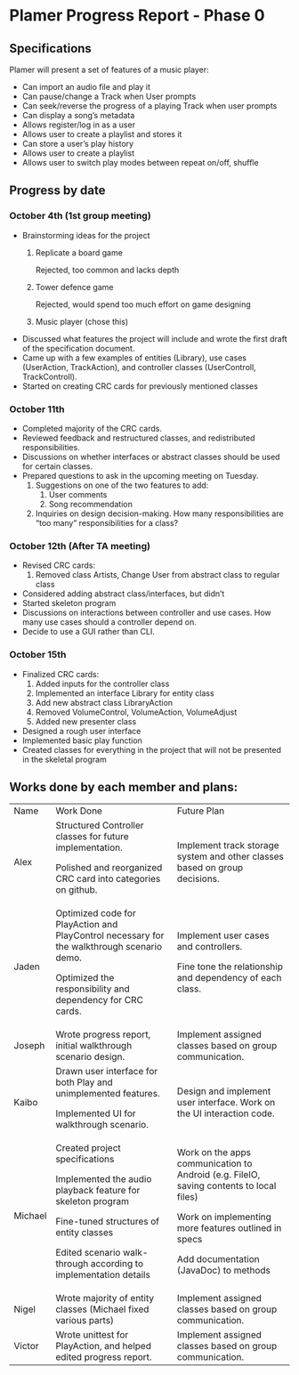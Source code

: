 # Plamer Progress Report - Phase 0

## Specifications
Plamer will present a set of features of a music player:

- Can import an audio file and play it
- Can pause/change a Track when User prompts
- Can seek/reverse the progress of a playing Track when user prompts
- Can display a song’s metadata
- Allows register/log in as a user
- Allows user to create a playlist and stores it
- Can store a user’s play history
- Allows user to create a playlist
- Allows user to switch play modes between repeat on/off, shuffle

## Progress by date
### October 4th (1st group meeting)


* Brainstorming ideas for the project
    1. Replicate a board game

        Rejected, too common and lacks depth

    2. Tower defence game

        Rejected, would spend too much effort on game designing

    3. Music player (chose this)
* Discussed what features the project will include and wrote the first draft of the specification document.
* Came up with a few examples of entities (Library), use cases (UserAction, TrackAction), and controller classes (UserControll, TrackControll).
* Started on creating CRC cards for previously mentioned classes

### October 11th



* Completed majority of the CRC cards.
* Reviewed feedback and restructured classes, and redistributed responsibilities.
* Discussions on whether interfaces or abstract classes should be used for certain classes.
* Prepared questions to ask in the upcoming meeting on Tuesday.
    1. Suggestions on one of the two features to add:
        1. User comments
        2. Song recommendation
    2. Inquiries on design decision-making. How many responsibilities are “too many” responsibilities for a class?

### October 12th (After TA meeting)



* Revised CRC cards:
    1. Removed class Artists, Change User from abstract class to regular class
* Considered adding abstract class/interfaces, but didn’t
* Started skeleton program
* Discussions on interactions between controller and use cases. How many use cases should a controller depend on.
* Decide to use a GUI rather than CLI.

### October 15th



* Finalized CRC cards: 
    1. Added inputs for the controller class
    2. Implemented an interface Library for entity class
    3. Add new abstract class LibraryAction
    4. Removed VolumeControl, VolumeAction, VolumeAdjust
    5. Added new presenter class
* Designed a rough user interface
* Implemented basic play function
* Created classes for everything in the project that will not be presented in the skeletal program

## Works done by each member and plans:

<table>
  <tr>
   <td>Name
   </td>
   <td>Work Done
   </td>
   <td>Future Plan
   </td>
  </tr>
  <tr>
   <td>Alex
   </td>
   <td>Structured Controller classes for future implementation.
<p>
Polished and reorganized CRC card into categories on github.
   </td>
   <td>Implement track storage system and other classes based on group decisions.
   </td>
  </tr>
  <tr>
   <td>Jaden
   </td>
   <td>Optimized code for PlayAction and PlayControl necessary for the walkthrough scenario demo.
<p>
Optimized the responsibility and dependency for CRC cards.
   </td>
   <td>Implement user cases and controllers.
<p>
Fine tone the relationship and dependency of each class.
   </td>
  </tr>
  <tr>
   <td>Joseph
   </td>
   <td>Wrote progress report, initial walkthrough scenario design.
   </td>
   <td>Implement assigned classes based on group communication. 
   </td>
  </tr>
  <tr>
   <td>Kaibo
   </td>
   <td>Drawn user interface for both Play and unimplemented features.
<p>
Implemented UI for walkthrough scenario.
   </td>
   <td>Design and implement user interface. Work on the UI interaction code.
   </td>
  </tr>
  <tr>
   <td>Michael
   </td>
   <td>Created project specifications
<p>
Implemented the audio playback feature for skeleton program 
<p>
Fine-tuned structures of entity classes
<p>
Edited scenario walk-through according to implementation details
   </td>
   <td>Work on the apps communication to Android (e.g. FileIO, saving contents to local files)
<p>
Work on implementing more features outlined in specs
<p>
Add documentation (JavaDoc) to methods
   </td>
  </tr>
  <tr>
   <td>Nigel
   </td>
   <td>Wrote majority of entity classes (Michael fixed various parts)
   </td>
   <td>Implement assigned classes based on group communication. 
   </td>
  </tr>
  <tr>
   <td>Victor
   </td>
   <td>Wrote unittest for PlayAction, and helped edited progress report.
   </td>
   <td>Implement assigned classes based on group communication. 
   </td>
  </tr>
</table>

